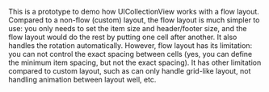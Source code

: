This is a prototype to demo how UICollectionView works with a flow layout. Compared to a non-flow (custom) layout, the flow layout is much simpler to use: you only needs to set the item size and header/footer size, and the flow layout would do the rest by putting one  cell after another. It also handles the rotation automatically. However, flow layout has its limitation: you can not control the exact spacing between cells (yes, you can define the minimum item spacing, but not the exact spacing). It has other limitation compared to custom layout, such as can only handle grid-like layout, not handling animation between layout well, etc. 